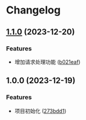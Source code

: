 # Changelog

## [1.1.0](https://github.com/hesoso/nirvana/compare/v1.0.0...v1.1.0) (2023-12-20)


### Features

* 增加请求处理功能 ([b021eaf](https://github.com/hesoso/nirvana/commit/b021eaf0afa98508900a9ff514b3013d58310973))

## 1.0.0 (2023-12-19)


### Features

* 项目初始化 ([273bdd1](https://www.github.com/hesoso/nirvana/commit/273bdd1d871221fe35845fe3f51cf27189af5b5f))
